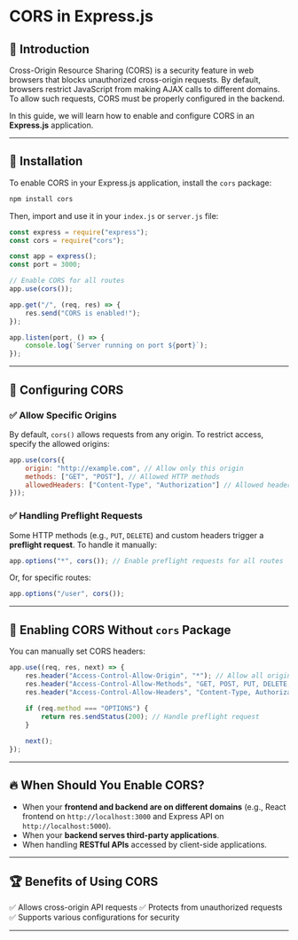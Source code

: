 # CORS in Express.js

## 📌 Introduction
Cross-Origin Resource Sharing (CORS) is a security feature in web browsers that blocks unauthorized cross-origin requests. By default, browsers restrict JavaScript from making AJAX calls to different domains. To allow such requests, CORS must be properly configured in the backend.

In this guide, we will learn how to enable and configure CORS in an **Express.js** application.

---

## 🚀 Installation
To enable CORS in your Express.js application, install the `cors` package:

```sh
npm install cors
```

Then, import and use it in your `index.js` or `server.js` file:

```javascript
const express = require("express");
const cors = require("cors");

const app = express();
const port = 3000;

// Enable CORS for all routes
app.use(cors());

app.get("/", (req, res) => {
    res.send("CORS is enabled!");
});

app.listen(port, () => {
    console.log(`Server running on port ${port}`);
});
```

---

## 🎯 Configuring CORS
### ✅ Allow Specific Origins
By default, `cors()` allows requests from any origin. To restrict access, specify the allowed origins:

```javascript
app.use(cors({
    origin: "http://example.com", // Allow only this origin
    methods: ["GET", "POST"], // Allowed HTTP methods
    allowedHeaders: ["Content-Type", "Authorization"] // Allowed headers
}));
```

### ✅ Handling Preflight Requests
Some HTTP methods (e.g., `PUT`, `DELETE`) and custom headers trigger a **preflight request**. To handle it manually:

```javascript
app.options("*", cors()); // Enable preflight requests for all routes
```

Or, for specific routes:

```javascript
app.options("/user", cors());
```

---

## 🔧 Enabling CORS Without `cors` Package
You can manually set CORS headers:

```javascript
app.use((req, res, next) => {
    res.header("Access-Control-Allow-Origin", "*"); // Allow all origins
    res.header("Access-Control-Allow-Methods", "GET, POST, PUT, DELETE, OPTIONS");
    res.header("Access-Control-Allow-Headers", "Content-Type, Authorization");
    
    if (req.method === "OPTIONS") {
        return res.sendStatus(200); // Handle preflight request
    }

    next();
});
```

---

## 🔥 When Should You Enable CORS?
- When your **frontend and backend are on different domains** (e.g., React frontend on `http://localhost:3000` and Express API on `http://localhost:5000`).
- When your **backend serves third-party applications**.
- When handling **RESTful APIs** accessed by client-side applications.

---

## 🏆 Benefits of Using CORS
✅ Allows cross-origin API requests
✅ Protects from unauthorized requests
✅ Supports various configurations for security

---


